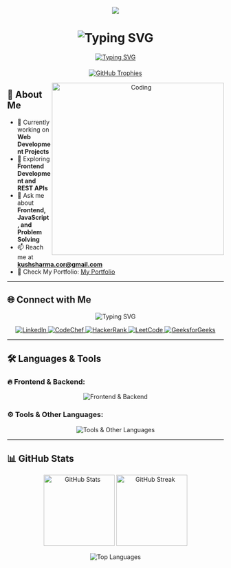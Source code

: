 <p align="center"> 
  <img src="https://capsule-render.vercel.app/api?type=waving&color=gradient&height=150&section=header&text=Hey%20Everyone!%20🕹️&fontSize=40&animation=fadeIn"/> 
</p>

<h1 align="center">
  <img src="https://readme-typing-svg.demolab.com?font=Fira+Code&weight=600&size=30&duration=4000&pause=1000&color=00BFFF&center=true&vCenter=true&width=500&lines=👋+I'm+Kush+Sharma" alt="Typing SVG">
</h1>

<div align="center" style="margin-bottom: 20px;">
  <a href="https://git.io/typing-svg">
    <img src="https://readme-typing-svg.demolab.com?font=Fira+Code&weight=600&size=22&duration=4000&pause=1000&color=1E90FF&center=true&vCenter=true&width=600&lines=Turning+Coffee+Into+Code+Since+2021;Exploring+New+Tech+Daily;Problem+Solver+At+Heart" alt="Typing SVG" />
  </a>
</div>

<p align="center">  
  <a href="https://github.com/ryo-ma/github-profile-trophy"> 
    <img src="https://github-profile-trophy.vercel.app/?username=sharmakush2003&theme=onedark&margin-w=10" alt="GitHub Trophies" /> 
  </a> 
</p>

<p align="center">
  <img align="right" alt="Coding" width="400" src="https://media.giphy.com/media/Y4ak9Ki2GZCbJxAnJD/giphy.gif">
</p>

## 🚀 About Me  
- 🔭 Currently working on **Web Development Projects**  
- 🌱 Exploring **Frontend Development and REST APIs**  
- 💬 Ask me about **Frontend, JavaScript, and Problem Solving**  
- 📫 Reach me at **kushsharma.cor@gmail.com**  
- 📂 Check My Portfolio: [My Portfolio](https://sharmakush2003.github.io/portFolio/)  

---

## 🌐 Connect with Me  

<p align="center" style="margin-top: 10px;">
  <img src="https://readme-typing-svg.herokuapp.com?font=Fira+Code&size=22&pause=1000&color=00BFFF&center=true&vCenter=true&width=600&lines=Let's+Connect!;Follow+My+Tech+Journey!;Reach+Out+Anytime!" alt="Typing SVG" />
</p>

<p align="center">
  <a href="https://linkedin.com/in/kush-sharma-9721a02ab" target="_blank">
    <img src="https://img.shields.io/badge/LinkedIn-0A66C2?style=for-the-badge&logo=linkedin&logoColor=white" alt="LinkedIn" />
  </a>
  <a href="https://www.codechef.com/users/kush_sharma_25" target="_blank">
    <img src="https://img.shields.io/badge/CodeChef-5B4638?style=for-the-badge&logo=codechef&logoColor=white" alt="CodeChef" />
  </a>
  <a href="https://www.hackerrank.com/kushsharma_cor" target="_blank">
    <img src="https://img.shields.io/badge/HackerRank-00EA64?style=for-the-badge&logo=hackerrank&logoColor=white" alt="HackerRank" />
  </a>
  <a href="https://www.leetcode.com/sharma_kush_" target="_blank">
    <img src="https://img.shields.io/badge/LeetCode-FFA116?style=for-the-badge&logo=leetcode&logoColor=white" alt="LeetCode" />
  </a>
  <a href="https://auth.geeksforgeeks.org/user/kushsharma_2516" target="_blank">
    <img src="https://img.shields.io/badge/GeeksforGeeks-0F9D58?style=for-the-badge&logo=geeksforgeeks&logoColor=white" alt="GeeksforGeeks" />
  </a>
</p>

---

## 🛠️ Languages & Tools  

### 🔥 **Frontend & Backend:**  
<p align="center">
  <img src="https://skillicons.dev/icons?i=html,css,js,nodejs,express,mongodb,mysql&theme=dark" alt="Frontend & Backend" />
</p>

### ⚙️ **Tools & Other Languages:**  
<p align="center">
  <img src="https://skillicons.dev/icons?i=git,python,c,cpp&theme=dark" alt="Tools & Other Languages" />
</p>

---

## 📊 GitHub Stats  

<p align="center"> 
  <img height="165" src="https://github-readme-stats.vercel.app/api?username=sharmakush2003&show_icons=true&theme=onedark" alt="GitHub Stats" />
  <img height="165" src="https://github-readme-streak-stats.herokuapp.com/?user=sharmakush2003&theme=onedark" alt="GitHub Streak" />
</p>

<p align="center"> 
  <img src="https://github-readme-stats.vercel.app/api/top-langs/?username=sharmakush2003&layout=compact&theme=onedark" alt="Top Languages" /> 
</p>
